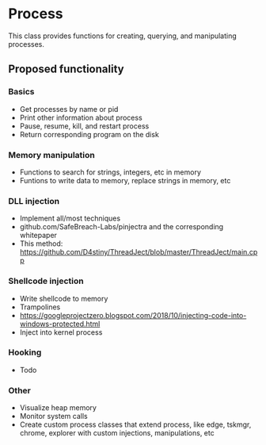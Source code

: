 # Process

This class provides functions for creating, querying, and manipulating processes.

## Proposed functionality

### Basics
 - Get processes by name or pid
 - Print other information about process
 - Pause, resume, kill, and restart process
 - Return corresponding program on the disk

### Memory manipulation
 - Functions to search for strings, integers, etc in memory
 - Funtions to write data to memory, replace strings in memory, etc

### DLL injection
 - Implement all/most techniques
 - github.com/SafeBreach-Labs/pinjectra and the corresponding whitepaper
 - This method: https://github.com/D4stiny/ThreadJect/blob/master/ThreadJect/main.cpp
 
### Shellcode injection
 - Write shellcode to memory
 - Trampolines
 - https://googleprojectzero.blogspot.com/2018/10/injecting-code-into-windows-protected.html
 - Inject into kernel process
 
### Hooking
 - Todo

### Other
 - Visualize heap memory
 - Monitor system calls
 - Create custom process classes that extend process, like edge, tskmgr, chrome, explorer with custom injections, manipulations, etc
 
